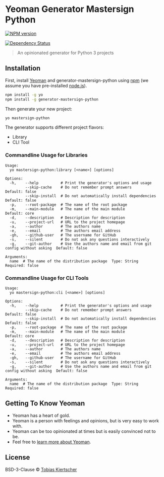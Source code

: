 # Yeoman Generator Mastersign Python

[![NPM version][npm-image]][npm-url]
<!-- [![Build Status][travis-image]][travis-url] -->
[![Dependency Status][daviddm-image]][daviddm-url]

> An opinionated generator for Python 3 projects

## Installation

First, install [Yeoman](http://yeoman.io) and generator-mastersign-python using [npm](https://www.npmjs.com/) (we assume you have pre-installed [node.js](https://nodejs.org/)).

```bash
npm install -g yo
npm install -g generator-mastersign-python
```

Then generate your new project:

```bash
yo mastersign-python
```

The generator supports different project flavors:

* Library
* CLI Tool

### Commandline Usage for Libraries

```
Usage:
  yo mastersign-python:library [<name>] [options]

Options:
  -h,    --help          # Print the generator's options and usage
         --skip-cache    # Do not remember prompt answers                                 Default: false
         --skip-install  # Do not automatically install dependencies                      Default: false
  -p,    --root-package  # The name of the root package
  -m,    --main-module   # The name of the main module                                    Default: core
  -d,    --description   # Description for description
  -u,    --project-url   # URL to the project homepage
  -a,    --author        # The authors name
  -e,    --email         # The authors email address
  -gh,   --github-user   # The username for GitHub
  -s,    --silent        # Do not ask any questions interactively
  -g,    --git-author    # Use the authors name and email from git config without asking  Default: false

Arguments:
  name  # The name of the distribution package  Type: String  Required: false
```

### Commandline Usage for CLI Tools

```
Usage:
  yo mastersign-python:cli [<name>] [options]

Options:
  -h,    --help          # Print the generator's options and usage
         --skip-cache    # Do not remember prompt answers                                 Default: false
         --skip-install  # Do not automatically install dependencies                      Default: false
  -p,    --root-package  # The name of the root package
  -m,    --main-module   # The name of the main module                                    Default: core
  -d,    --description   # Description for description
  -u,    --project-url   # URL to the project homepage
  -a,    --author        # The authors name
  -e,    --email         # The authors email address
  -gh,   --github-user   # The username for GitHub
  -s,    --silent        # Do not ask any questions interactively
  -g,    --git-author    # Use the authors name and email from git config without asking  Default: false

Arguments:
  name  # The name of the distribution package  Type: String  Required: false
```

## Getting To Know Yeoman

 * Yeoman has a heart of gold.
 * Yeoman is a person with feelings and opinions, but is very easy to work with.
 * Yeoman can be too opinionated at times but is easily convinced not to be.
 * Feel free to [learn more about Yeoman](http://yeoman.io/).

## License

BSD-3-Clause © [Tobias Kiertscher](https://www.mastersign.de/)

[npm-image]: https://badge.fury.io/js/generator-mastersign-python.svg
[npm-url]: https://npmjs.org/package/generator-mastersign-python
[travis-image]: https://travis-ci.org/mastersign/generator-mastersign-python.svg?branch=master
[travis-url]: https://travis-ci.org/mastersign/generator-mastersign-python
[daviddm-image]: https://david-dm.org/mastersign/generator-mastersign-python.svg?theme=shields.io
[daviddm-url]: https://david-dm.org/mastersign/generator-mastersign-python
